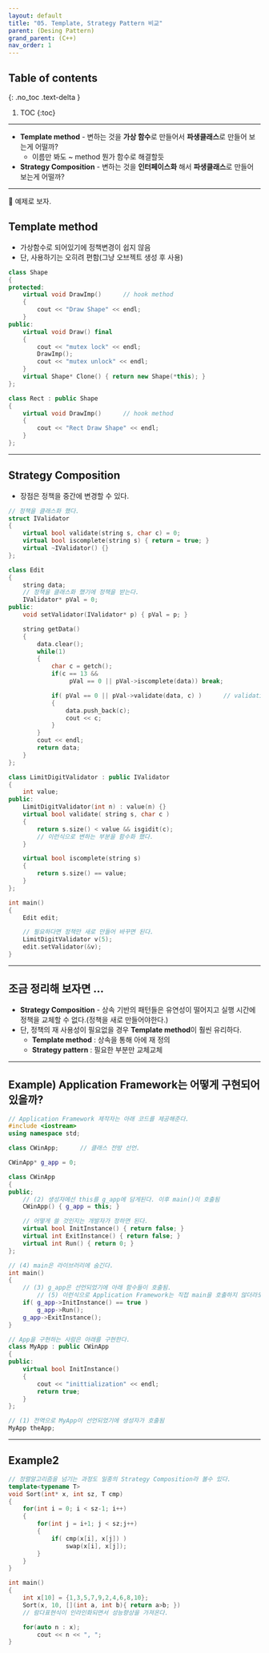 ```yaml
---
layout: default
title: "05. Template, Strategy Pattern 비교"
parent: (Desing Pattern)
grand_parent: (C++)
nav_order: 1
---
```


## Table of contents
{: .no_toc .text-delta }

1. TOC
{:toc}

---

* **Template method** - 변하는 것을 **가상 함수**로 만들어서 **파생클래스**로 만들어 보는게 어떨까?
    * 이름만 봐도 ~ method 뭔가 함수로 해결할듯
* **Strategy Composition** - 변하는 것을 **인터페이스화** 해서 **파생클래스**로 만들어 보는게 어떨까?

---

🦄 예제로 보자.

## Template method

* 가상함수로 되어있기에 정책변경이 쉽지 않음
* 단, 사용하기는 오히려 편함(그냥 오브젝트 생성 후 사용)

```cpp
class Shape
{
protected:
    virtual void DrawImp()      // hook method
    {
        cout << "Draw Shape" << endl;
    }
public:
    virtual void Draw() final
    {
        cout << "mutex lock" << endl;
        DrawImp();
        cout << "mutex unlock" << endl;
    }
    virtual Shape* Clone() { return new Shape(*this); }
};

class Rect : public Shape
{
    virtual void DrawImp()      // hook method
    {
        cout << "Rect Draw Shape" << endl;
    }
};
```

---

## Strategy Composition

* 장점은 정책을 중간에 변경할 수 있다.

```cpp
// 정책을 클래스화 했다.
struct IValidator
{
    virtual bool validate(string s, char c) = 0;
    virtual bool iscomplete(string s) { return = true; }
    virtual ~IValidator() {}
};

class Edit
{
    string data;
    // 정책을 클래스화 했기에 정책을 받는다.
    IValidator* pVal = 0;
public:
    void setValidator(IValidator* p) { pVal = p; }

    string getData()
    {
        data.clear();
        while(1)
        {
            char c = getch();
            if(c == 13 &&
                 pVal == 0 || pVal->iscomplete(data)) break;

            if( pVal == 0 || pVal->validate(data, c) )      // validation을 위임한다.
            {
                data.push_back(c);
                cout << c;
            }
        }
        cout << endl;
        return data;
    }
};

class LimitDigitValidator : public IValidator
{
    int value;
public:
    LimitDigitValidator(int n) : value(n) {}
    virtual bool validate( string s, char c )
    {
        return s.size() < value && isgidit(c);
        // 이런식으로 변하는 부분을 함수화 했다.
    }

    virtual bool iscomplete(string s)
    {
        return s.size() == value;
    }
};

int main()
{
    Edit edit;

    // 필요하다면 정책만 새로 만들어 바꾸면 된다.
    LimitDigitValidator v(5);
    edit.setValidator(&v);
}
```

---

## 조금 정리해 보자면 ...

* **Strategy Composition** - 상속 기반의 패턴들은 유연성이 떨어지고 실행 시간에 정책을 교체할 수 없다.(정책을 새로 만들어야한다.)
* 단, 정책의 재 사용성이 필요없을 경우 **Template method**이 훨씬 유리하다.
    * **Template method** : 상속을 통해 아에 재 정의
    * **Strategy pattern** : 필요한 부분만 교체교체

---

## Example) Application Framework는 어떻게 구현되어 있을까?

```cpp
// Application Framework 제작자는 아래 코드를 제공해준다.
#include <iostream>
using namespace std;

class CWinApp;      // 클래스 전방 선언.

CWinApp* g_app = 0;

class CWinApp
{
public;
    // (2) 생성자에선 this를 g_app에 담게된다. 이후 main()이 호출됨
    CWinApp() { g_app = this; }

    // 어떻게 쓸 것인지는 개발자가 정하면 된다.
    virtual bool InitInstance() { return false; }
    virtual int ExitInstance() { return false; }
    virtual int Run() { return 0; }
};

// (4) main은 라이브러리에 숨긴다.
int main()
{
    // (3) g_app은 선언되었기에 아래 함수들이 호출됨.
        // (5) 이런식으로 Application Framework는 직접 main을 호출하지 않더라도 함수형으로 Framework를 구성
    if( g_app->InitInstance() == true )
        g_app->Run();
    g_app->ExitInstance();
}
```

```cpp
// App을 구현하는 사람은 아래를 구현한다.
class MyApp : public CWinApp
{
public:
    virtual bool InitInstance()
    {
        cout << "inittialization" << endl;
        return true;
    }
};

// (1) 전역으로 MyApp이 선언되었기에 생성자가 호출됨
MyApp theApp;
```

---

## Example2

```cpp
// 정렬알고리즘을 넘기는 과정도 일종의 Strategy Composition라 볼수 있다.
template<typename T>
void Sort(int* x, int sz, T cmp)
{
    for(int i = 0; i < sz-1; i++)
    {
        for(int j = i+1; j < sz;j++)
        {
            if( cmp(x[i], x[j]) )
                swap(x[i], x[j]);
        }
    }
}

int main()
{
    int x[10] = {1,3,5,7,9,2,4,6,8,10};
    Sort(x, 10, [](int a, int b){ return a>b; })
    // 람다표현식이 인라인화되면서 성능향상을 가져온다.

    for(auto n : x);
        cout << n << ", ";
}
```